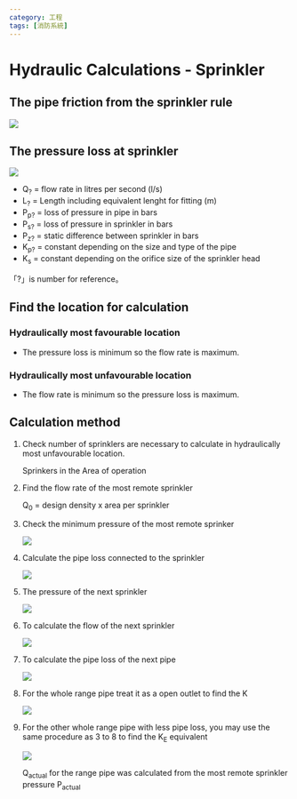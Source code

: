 ```yaml
---
category: 工程 
tags: [消防系統]
---
```



# Hydraulic Calculations - Sprinkler

## The pipe friction from the sprinkler rule

![](https://latex.codecogs.com/svg.latex?\Large&space;P_{p}=K_{p}\times{L}\times{Q}^{1.85})
  
## The pressure loss at sprinkler 

![](https://latex.codecogs.com/svg.latex?\Large&space;Q=K_{s}\times\sqrt{P_{s}})

 - Q<sub>?</sub> = flow rate in litres per second (l/s)
 - L<sub>?</sub> = Length including equivalent lenght for fitting (m)
 - P<sub>p?</sub> = loss of pressure in pipe in bars
 - P<sub>s?</sub> = loss of pressure in sprinkler in bars
 - P<sub>z?</sub> = static difference between sprinkler in bars
 - K<sub>p?</sub> = constant depending on the size and type of the pipe
 - K<sub>s</sub> = constant depending on the orifice size of the sprinkler head
  
「?」is number for reference。


## Find the location for calculation

### Hydraulically most favourable location

 - The pressure loss is minimum so the flow rate is maximum.

### Hydraulically most unfavourable location

 - The flow rate is minimum so the pressure loss is maximum.

## Calculation method

1. Check number of sprinklers are necessary to calculate in hydraulically most unfavourable location.

    Sprinkers in the Area of operation
  
2. Find the flow rate of the most remote sprinkler

    Q<sub>0</sub> = design density x area per sprinkler
 
3. Check the minimum pressure of the most remote sprinker
   
    ![](https://latex.codecogs.com/svg.latex?\Large&space;P_{s}=\left(\frac{Q_{0}}{K_{s}}\right)^{2})

4. Calculate the pipe loss connected to the sprinkler

    ![](https://latex.codecogs.com/svg.latex?\Large&space;P_{p}=K_{p}\times{L_{0}}\times{Q_{0}}^{1.85})

5. The pressure of the next sprinkler 

    ![](https://latex.codecogs.com/svg.latex?\Large&space;\Large&space;P_{s1}=P_{s}+P_{p}+P_{z})
   
6. To calculate the flow of the next sprinkler

    ![](https://latex.codecogs.com/svg.latex?\Large&space;Q_{1}=K_{s}\times\sqrt{P_{s1}})

7. To calculate the pipe loss of the next pipe

    ![](https://latex.codecogs.com/svg.latex?\Large&space;P_{p1}=K_{p1}\times{L_{1}}\times{Q_{1}}^{1.85})

8. For the whole range pipe treat it as a open outlet to find the K

    ![](https://latex.codecogs.com/svg.latex?\Large&space;K=\frac{Q}{\sqrt{P}})

9. For the other whole range pipe with less pipe loss, you may use the same procedure as 3 to 8 to find the K<sub>E</sub> equivalent 

    ![](https://latex.codecogs.com/svg.latex?\Large&space;Q_{actual}=K_{E}\times\sqrt{P_{actual}})

    Q<sub>actual</sub> for the range pipe was calculated from the most remote sprinkler pressure P<sub>actual</sub>



